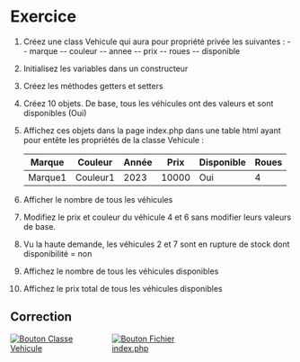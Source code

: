 # Exercice

1) Créez une class Vehicule qui aura pour propriété privée les suivantes :
  -- marque
  -- couleur
  -- annee
  -- prix
  -- roues
  -- disponible

2) Initialisez les variables dans un constructeur
3) Créez les méthodes getters et setters
4) Créez 10 objets. De base, tous les véhicules ont des valeurs et sont disponibles (Oui)
5) Affichez ces objets dans la page index.php dans une table html ayant pour entête les propriétés de la classe Vehicule :

   | Marque  | Couleur  | Année | Prix  | Disponible | Roues |
   |---------|----------|-------|-------|------------|-------|
   | Marque1 | Couleur1 | 2023  | 10000 |    Oui     |   4   |

6) Afficher le nombre de tous les véhicules
7) Modifiez le prix et couleur du véhicule 4 et 6 sans modifier leurs valeurs de base.
8) Vu la haute demande, les véhicules 2 et 7 sont en rupture de stock dont disponibilité = non
9) Affichez le nombre de tous les véhicules disponibles
10) Affichez le prix total de tous les véhicules disponibles

## Correction

<div style="display: flex; justify-content: space-between; width: fit-content; gap: 5%">
    <a href="https://github.com/teamflp/tutophp/blob/main/09_poo/exercices/VEHICULE.md">
        <img src="https://img.shields.io/badge/Classe-Vehicule-green" alt="Bouton Classe Vehicule"/>
    </a>
    <a href="https://github.com/teamflp/tutophp/blob/main/09_poo/exercices/index.php">
        <img src="https://img.shields.io/badge/Fichier-index.php-green" alt="Bouton Fichier index.php"/>
    </a>
</div>




